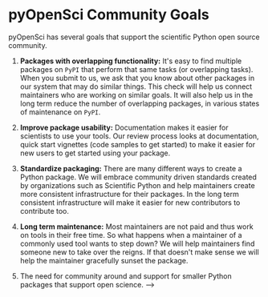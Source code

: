 # pyOpenSci Community Goals 


pyOpenSci has several goals that support the scientific Python open source 
community.

1. **Packages with overlapping functionality:** 
It's easy to find multiple packages on `PyPI` that perform that same tasks (or overlapping tasks). When you submit to us, we ask that you know about other packages in our system that may do similar things. This check will help us connect maintainers who are working on similar goals. It will also help us in the long term reduce the number of overlapping packages, in various states of maintenance on `PyPI`.

1. **Improve package usability:** Documentation makes it easier for scientists to use your tools. Our review process looks at documentation, quick start vignettes (code samples to get started) to make it easier for new users to get started using your package. 

1. **Standardize packaging:** There are many different ways to create a Python 
package. We will embrace community driven standards created by organizations 
such as Scientific Python and help maintainers create more consistent 
infrastructure for their packages. In the long term consistent infrastructure 
will make it easier for new contributors to contribute too.

1. **Long term maintenance:** Most maintainers are not paid and thus work on tools 
in their free time. So what happens when a maintainer of a commonly used tool wants 
to step down? We will help maintainers find someone new to take over the reigns.
If that doesn't make sense we will help the maintainer gracefully sunset the 
package. 

1. The need for community around and support for smaller Python packages that 
support open science.  -->
